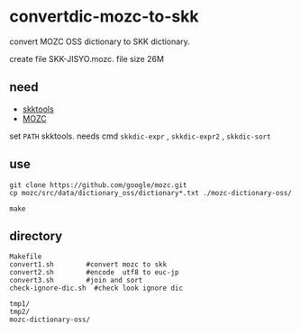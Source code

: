 # convertdic-mozc-to-skk

convert MOZC OSS dictionary to SKK dictionary.

create file SKK-JISYO.mozc. file size 26M

## need
- [skktools](https://github.com/skk-dev/skktools)
- [MOZC](https://github.com/google/mozc)

set `PATH` skktools.
needs cmd `skkdic-expr` , `skkdic-expr2` , `skkdic-sort`

## use
``` shell
git clone https://github.com/google/mozc.git
cp mozc/src/data/dictionary_oss/dictionary*.txt ./mozc-dictionary-oss/

make
```


## directory

``` shell
Makefile
convert1.sh        #convert mozc to skk
convert2.sh        #encode  utf8 to euc-jp
convert3.sh        #join and sort
check-ignore-dic.sh  #check look ignore dic

tmp1/
tmp2/
mozc-dictionary-oss/

```

